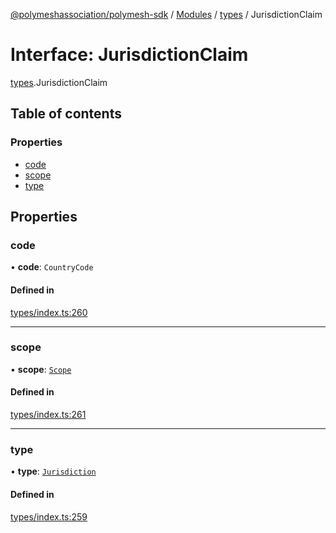 [@polymeshassociation/polymesh-sdk](../README.md) / [Modules](../modules.md) / [types](../modules/types.md) / JurisdictionClaim

# Interface: JurisdictionClaim

[types](../modules/types.md).JurisdictionClaim

## Table of contents

### Properties

- [code](types.JurisdictionClaim.md#code)
- [scope](types.JurisdictionClaim.md#scope)
- [type](types.JurisdictionClaim.md#type)

## Properties

### code

• **code**: `CountryCode`

#### Defined in

[types/index.ts:260](https://github.com/PolymathNetwork/polymesh-sdk/blob/31dfa0dc/src/types/index.ts#L260)

___

### scope

• **scope**: [`Scope`](types.Scope.md)

#### Defined in

[types/index.ts:261](https://github.com/PolymathNetwork/polymesh-sdk/blob/31dfa0dc/src/types/index.ts#L261)

___

### type

• **type**: [`Jurisdiction`](../enums/types.ClaimType.md#jurisdiction)

#### Defined in

[types/index.ts:259](https://github.com/PolymathNetwork/polymesh-sdk/blob/31dfa0dc/src/types/index.ts#L259)
